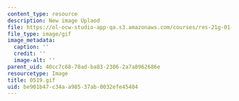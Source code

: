 ```yaml
---
content_type: resource
description: New image Uplaod
file: https://ol-ocw-studio-app-qa.s3.amazonaws.com/courses/res-21g-01-kana-spring-2010/be901b47c34aa98537ab0032efe45404_0519.gif
file_type: image/gif
image_metadata:
  caption: ''
  credit: ''
  image-alt: ''
parent_uid: 40cc7c68-78ad-ba83-2306-2a7a8962686e
resourcetype: Image
title: 0519.gif
uid: be901b47-c34a-a985-37ab-0032efe45404
---
```


